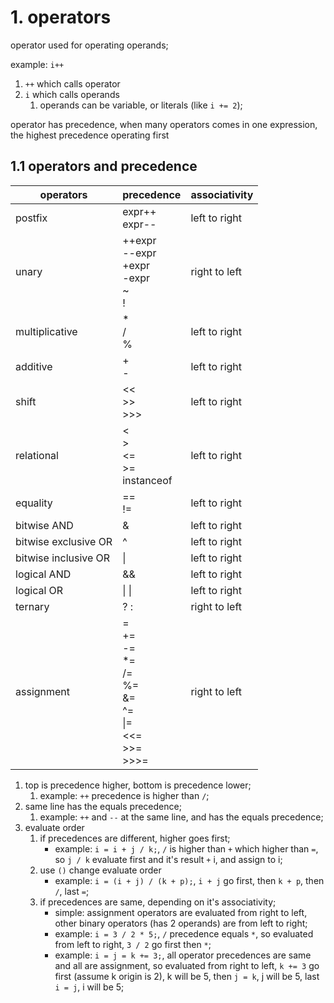 # 1. operators

operator used for operating operands;

example: `i++`
1. `++` which calls operator
1. `i` which calls operands
    1. operands can be variable, or literals (like `i += 2`);


operator has precedence, when many operators comes in one expression, the highest precedence operating first

## 1.1 operators and precedence

operators	| precedence | associativity
-----------|----------------------|-----------------
postfix	| expr++  <br /> expr-- | 	left to right
unary	| ++expr <br />  --expr <br />  +expr <br />  -expr <br />  ~  <br /> ! | right to left
multiplicative		| * <br />  / <br />  %  | 	left to right
additive	| 	+  <br /> -  | 	left to right
shift	| 	<< <br />  >>  <br /> >>>  | 	left to right
relational		| <  <br /> > <br />  <=  <br /> >=  <br /> instanceof  | 	left to right
equality	| 	==  <br /> !=  | 	left to right
bitwise AND	|  	&  | 	left to right
bitwise exclusive OR	| 	^  | 	left to right
bitwise inclusive OR 	| 	&#124;  | 	left to right
logical AND		|   &&  | 	left to right
logical OR		|  &#124; &#124;  | 	left to right
ternary		| ? :   | right to left
assignment	| 	= <br /> +=  <br /> -= <br />  *= <br />  /=  <br /> %= <br />  &= <br />  ^=  <br /> &#124;=  <br /> <<=  <br /> >>=  <br /> >>>=  | right to left

1. top is precedence higher, bottom is precedence lower;
    1. example: `++` precedence is higher than `/`;
1. same line has the equals precedence;
    1. example: `++` and `--` at the same line, and has the equals precedence;
1. evaluate order
    1. if precedences are different, higher goes first;
        - example: `i = i + j / k;`, `/` is higher than `+` which higher than `=`, so `j / k` evaluate first and it's result `+` i, and assign to i;
    1. use `()` change evaluate order
        - example: `i = (i + j) / (k + p);`, `i + j` go first, then `k + p`, then `/`, last `=`;
    1. if precedences are same, depending on it's associativity;
        - simple: assignment operators are evaluated from right to left, other binary operators (has 2 operands) are from left to right;
        - example: `i = 3 / 2 * 5;`, `/` precedence equals `*`, so evaluated from left to right, `3 / 2` go first then `*`;
        - example: `i = j = k += 3;`, all operator precedences are same and all are assignment, so evaluated from right to left, `k += 3` go first (assume k origin is 2), k will be 5, then `j = k`, j will be 5, last `i = j`, i will be 5;

